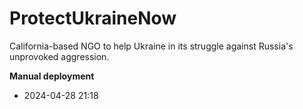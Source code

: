 # ProtectUkraineNow
California-based NGO to help Ukraine in its struggle against Russia's unprovoked aggression.

**Manual deployment**
- 2024-04-28 21:18
